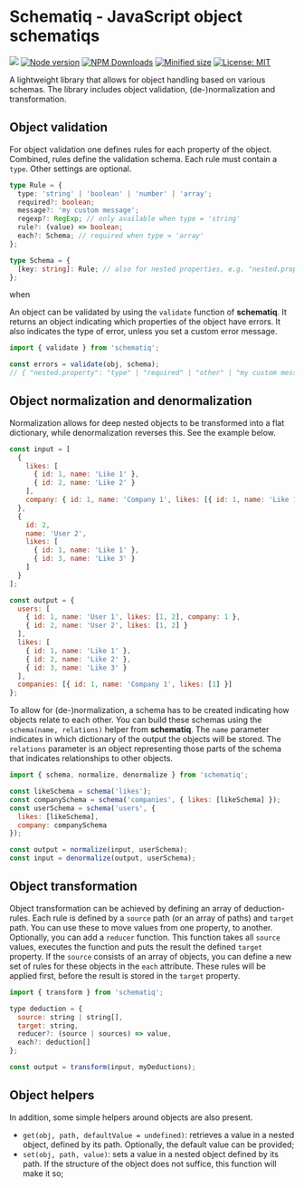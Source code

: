 # Schematiq - JavaScript object schematiqs

![](https://github.com/kevtiq/schematiq/workflows/test/badge.svg)
[![Node version](https://img.shields.io/npm/v/schematiq.svg?style=flat)](https://www.npmjs.com/package/schematiq)
[![NPM Downloads](https://img.shields.io/npm/dm/schematiq.svg?style=flat)](https://www.npmjs.com/package/schematiq)
[![Minified size](https://img.shields.io/bundlephobia/min/schematiq?label=minified)](https://www.npmjs.com/package/schematiq)
[![License: MIT](https://img.shields.io/badge/License-MIT-yellow.svg)](https://opensource.org/licenses/MIT)

A lightweight library that allows for object handling based on various schemas. The library includes object validation, (de-)normalization and transformation.

## Object validation

For object validation one defines rules for each property of the object. Combined, rules define the validation schema. Each rule must contain a `type`. Other settings are optional.

```ts
type Rule = {
  type: 'string' | 'boolean' | 'number' | 'array';
  required?: boolean;
  message?: 'my custom message';
  regexp?: RegExp; // only available when type = 'string'
  rule?: (value) => boolean;
  each?: Schema; // required when type = 'array'
};

type Schema = {
  [key: string]: Rule; // also for nested properties, e.g. "nested.property"
};
```

when

An object can be validated by using the `validate` function of **schematiq**. It returns an object indicating which properties of the object have errors. It also indicates the type of error, unless you set a custom error message.

```js
import { validate } from 'schematiq';

const errors = validate(obj, schema);
// { "nested.property": "type" | "required" | "other" | "my custom message" }
```

## Object normalization and denormalization

Normalization allows for deep nested objects to be transformed into a flat dictionary, while denormalization reverses this. See the example below.

```js
const input = [
  {
    likes: [
      { id: 1, name: 'Like 1' },
      { id: 2, name: 'Like 2' }
    ],
    company: { id: 1, name: 'Company 1', likes: [{ id: 1, name: 'Like 1' }] }
  },
  {
    id: 2,
    name: 'User 2',
    likes: [
      { id: 1, name: 'Like 1' },
      { id: 3, name: 'Like 3' }
    ]
  }
];

const output = {
  users: [
    { id: 1, name: 'User 1', likes: [1, 2], company: 1 },
    { id: 2, name: 'User 2', likes: [1, 2] }
  ],
  likes: [
    { id: 1, name: 'Like 1' },
    { id: 2, name: 'Like 2' },
    { id: 3, name: 'Like 3' }
  ],
  companies: [{ id: 1, name: 'Company 1', likes: [1] }]
};
```

To allow for (de-)normalization, a schema has to be created indicating how objects relate to each other. You can build these schemas using the `schema(name, relations)` helper from **schematiq**. The `name` parameter indicates in which dictionary of the output the objects will be stored. The `relations` parameter is an object representing those parts of the schema that indicates relationships to other objects.

```js
import { schema, normalize, denormalize } from 'schematiq';

const likeSchema = schema('likes');
const companySchema = schema('companies', { likes: [likeSchema] });
const userSchema = schema('users', {
  likes: [likeSchema],
  company: companySchema
});

const output = normalize(input, userSchema);
const input = denormalize(output, userSchema);
```

## Object transformation

Object transformation can be achieved by defining an array of deduction-rules. Each rule is defined by a `source` path (or an array of paths) and `target` path. You can use these to move values from one property, to another. Optionally, you can add a `reducer` function. This function takes all `source` values, executes the function and puts the result the defined `target` property. If the `source` consists of an array of objects, you can define a new set of rules for these objects in the `each` attribute. These rules will be applied first, before the result is stored in the `target` property.

```js
import { transform } from 'schematiq';

type deduction = {
  source: string | string[],
  target: string,
  reducer?: (source | sources) => value,
  each?: deduction[]
};

const output = transform(input, myDeductions);
```

## Object helpers

In addition, some simple helpers around objects are also present.

- `get(obj, path, defaultValue = undefined)`: retrieves a value in a nested object, defined by its path. Optionally, the default value can be provided;
- `set(obj, path, value)`: sets a value in a nested object defined by its path. If the structure of the object does not suffice, this function will make it so;
